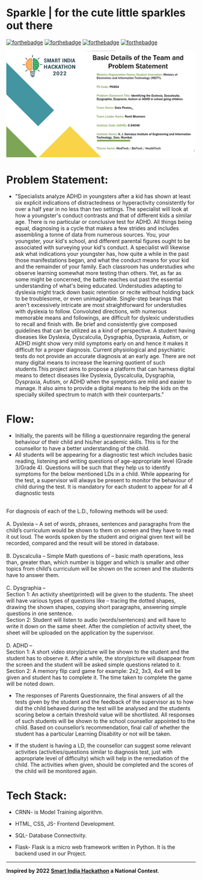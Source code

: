 # Sparkle | for the cute little sparkles out there

[![forthebadge](https://forthebadge.com/images/badges/for-you.svg)](https://forthebadge.com)
[![forthebadge](https://forthebadge.com/images/badges/built-with-love.svg)](https://forthebadge.com)
[![forthebadge](https://forthebadge.com/images/badges/makes-people-smile.svg)](https://forthebadge.com)
[![forthebadge](https://forthebadge.com/images/badges/powered-by-responsibility.svg)](https://forthebadge.com)
<!--
[![forthebadge](https://forthebadge.com/images/badges/check-it-out.svg)](https://forthebadge.com)
[![forthebadge](https://forthebadge.com/images/badges/powered-by-electricity.svg)](https://forthebadge.com)
[![forthebadge](https://forthebadge.com/images/badges/made-with-python.svg)](https://forthebadge.com)-->


<p align="center">
  <a href="https://github.com/jay-munjapara/UNdisEASE">
    <img src="/media/SIH_PPT_1.jpg" alt="Logo">
  </a>
</p>

# Problem Statement:

- "Specialists analyze ADHD in youngsters after a kid has shown at least six explicit indications of distractedness or hyperactivity consistently for over a half year in no less than two settings. The specialist will look at how a youngster's conduct contrasts and that of different kids a similar age. There is no particular or conclusive test for ADHD. All things being equal, diagnosing is a cycle that makes a few strides and includes assembling a tonne of data from numerous sources. You, your youngster, your kid's school, and different parental figures ought to be associated with surveying your kid's conduct. A specialist will likewise ask what indications your youngster has, how quite a while in the past those manifestations began, and what the conduct means for your kid and the remainder of your family. Each classroom has understudies who observe learning somewhat more testing than others. Yet, as far as some might be concerned, the battle reaches out past the essential understanding of what's being educated. Understudies adapting to dyslexia might track down basic retention or recite without holding back to be troublesome, or even unimaginable. Single-step bearings that aren't excessively intricate are most straightforward for understudies with dyslexia to follow. Convoluted directions, with numerous memorable means and followings, are difficult for dyslexic understudies to recall and finish with. Be brief and consistently give composed guidelines that can be utilized as a kind of perspective. A student having diseases like Dyslexia, Dyscalculia, Dysgraphia, Dyspraxia, Autism, or ADHD might show very mild symptoms early on and hence it makes it difficult for a proper diagnosis. Current physiological and psychiatric tests do not provide an accurate diagnosis at an early age. There are not many digital means to increase the learning quotient of such students.This project aims to propose a platform that can harness digital means to detect diseases like Dyslexia, Dyscalculia, Dysgraphia, Dyspraxia, Autism, or ADHD when the symptoms are mild and easier to manage. It also aims to provide a digital means to help the kids on the specially skilled spectrum to match with their counterparts."

# Flow:

-  Initially, the parents will be filling a questionnaire regarding the general behaviour of
their child and his/her academic skills. This is for the counsellor to have a better
understanding of the child.   
- All students will be appearing for a diagnostic test which includes basic reading,
listening and writing questions of age-appropriate level (Grade 3/Grade 4). Questions
will be such that they help us to identify symptoms for the below mentioned LDs in a
child. While appearing for the test, a supervisor will always be present to monitor the
behaviour of child during the test. It is mandatory for each student to appear for all 4
diagnostic tests
<br>
For diagnosis of each of the L.D., following methods will be used:
<br><br>
A. Dyslexia – A set of words, phrases, sentences and paragraphs from the child’s
curriculum would be shown to them on screen and they have to read it out
loud. The words spoken by the student and original given text will be recorded,
compared and the result will be stored in database.
<br><br>
 B. Dyscalculia – Simple Math questions of – basic math operations, less than,
greater than, which number is bigger and which is smaller and other topics from child’s
curriculum will be shown on the screen and the students have to answer them.
<br><br>
C. Dysgraphia –
<br>
Section 1: An activity sheet(printed) will be given to the students. The sheet
will have various types of questions like – tracing the dotted shapes, drawing
the shown shapes, copying short paragraphs, answering simple questions in one
sentence.
<br>
Section 2: Student will listen to audio (words/sentences) and will have to write
it down on the same sheet. After the completion of activity sheet, the sheet will
be uploaded on the application by the supervisor.
<br><br>
D. ADHD –
<br>
Section 1: A short video story/picture will be shown to the student and the
student has to observe it. After a while, the story/picture will disappear from
the screen and the student will be asked simple questions related to it.
<br>
Section 2: A memory flip card game for example: 2x2, 3x3, 4x4 will be given
and student has to complete it. The time taken to complete the game will be
noted down. 

- The responses of Parents Questionnaire, the final answers of all the tests given by the
student and the feedback of the supervisor as to how did the child behaved during the
test will be analysed and the students scoring below a certain threshold value will be
shortlisted. All responses of such students will be shown to the school counsellor
appointed to the child. Based on counsellor’s recommendation, final call of whether
the student has a particular Learning Disability or not will be taken.  

- If the student is having a LD, the counsellor can suggest some relevant activities
(activities/questions similar to diagnosis test, just with appropriate level of difficulty)
which will help in the remediation of the child. The activities when given, should be
completed and the scores of the child will be monitored again.  


# Tech Stack: 

- CRNN- is Model Training algorithm.

- HTML, CSS, JS- Frontend Development.

- SQL- Database Connectivity.

- Flask- Flask is a micro web framework written in Python. It is the backend used in our Project.

<hr>

**Inspired by 2022 [Smart India Hackathon](https://www.sih.gov.in/) a National Contest**.
